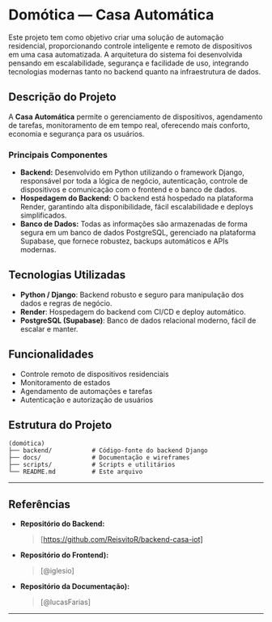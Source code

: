 # Domótica — Casa Automática

Este projeto tem como objetivo criar uma solução de automação residencial, proporcionando controle inteligente e remoto de dispositivos em uma casa automatizada. A arquitetura do sistema foi desenvolvida pensando em escalabilidade, segurança e facilidade de uso, integrando tecnologias modernas tanto no backend quanto na infraestrutura de dados.

## Descrição do Projeto

A **Casa Automática** permite o gerenciamento de dispositivos, agendamento de tarefas, monitoramento de em tempo real, oferecendo mais conforto, economia e segurança para os usuários.

### Principais Componentes

- **Backend:** Desenvolvido em Python utilizando o framework Django, responsável por toda a lógica de negócio, autenticação, controle de dispositivos e comunicação com o frontend e o banco de dados.
- **Hospedagem do Backend:** O backend está hospedado na plataforma Render, garantindo alta disponibilidade, fácil escalabilidade e deploys simplificados.
- **Banco de Dados:** Todas as informações são armazenadas de forma segura em um banco de dados PostgreSQL, gerenciado na plataforma Supabase, que fornece robustez, backups automáticos e APIs modernas.

## Tecnologias Utilizadas

- **Python / Django**: Backend robusto e seguro para manipulação dos dados e regras de negócio.
- **Render**: Hospedagem do backend com CI/CD e deploy automático.
- **PostgreSQL (Supabase)**: Banco de dados relacional moderno, fácil de escalar e manter.

## Funcionalidades

- Controle remoto de dispositivos residenciais
- Monitoramento de estados
- Agendamento de automações e tarefas
- Autenticação e autorização de usuários

## Estrutura do Projeto

```
(domótica)
├── backend/           # Código-fonte do backend Django
├── docs/              # Documentação e wireframes
├── scripts/           # Scripts e utilitários
└── README.md          # Este arquivo
```

---

## Referências

- **Repositório do Backend:**  
  > [https://github.com/ReisvitoR/backend-casa-iot]

- **Repositório do Frontend):**  
  > [@iglesio]

- **Repositório da Documentação):**  
  > [@lucasFarias]

---
